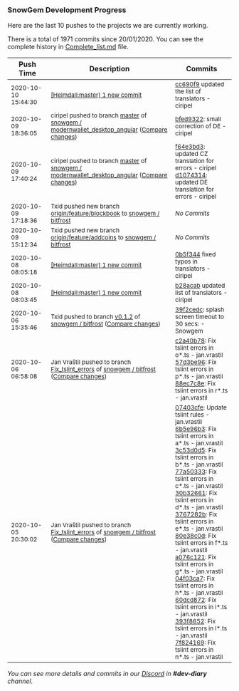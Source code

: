 
### SnowGem Development Progress

Here are the last 10 pushes to the projects we are currently working.

There is a total of 1971 commits since 20/01/2020. You can see the complete history in
 [Complete_list.md](Complete_list.md) file.

| Push Time | Description | Commits |
| --- | --- | --- |
| <sub>2020-10-10 15:44:30</sub> | <sub>[[Heimdall:master] 1 new commit](https://github.com/ciripel/Heimdall/commit/cc690f916a323f572211c8022084a8e77ce19faa)</sub> | <sub>[cc690f9](https://github.com/ciripel/Heimdall/commit/cc690f916a323f572211c8022084a8e77ce19faa) updated the list of translators - ciripel</sub> |
| <sub>2020-10-09 18:36:05</sub> | <sub>ciripel pushed to branch [master](https://gitlab.com/snowgem/modernwallet_desktop_angular/commits/master) of [snowgem / modernwallet\_desktop\_angular](https://gitlab.com/snowgem/modernwallet_desktop_angular) ([Compare changes](https://gitlab.com/snowgem/modernwallet_desktop_angular/compare/d10743144a1cf13da6d2301b6c5e5ecd22adcffe...bfed9322d52ce2d608a2afeca8e595b6526d8981))</sub> | <sub>[bfed9322](https://gitlab.com/snowgem/modernwallet_desktop_angular/-/commit/bfed9322d52ce2d608a2afeca8e595b6526d8981): small correction of DE - ciripel</sub> |
| <sub>2020-10-09 17:40:24</sub> | <sub>ciripel pushed to branch [master](https://gitlab.com/snowgem/modernwallet_desktop_angular/commits/master) of [snowgem / modernwallet\_desktop\_angular](https://gitlab.com/snowgem/modernwallet_desktop_angular) ([Compare changes](https://gitlab.com/snowgem/modernwallet_desktop_angular/compare/10d4659573e45b849aa9bb3321c2f462b420b955...d10743144a1cf13da6d2301b6c5e5ecd22adcffe))</sub> | <sub>[f64e3bd3](https://gitlab.com/snowgem/modernwallet_desktop_angular/-/commit/f64e3bd3eb828faf14c1f4c2d160d50b9bcc5ef6): updated CZ translation for errors - ciripel<br>[d1074314](https://gitlab.com/snowgem/modernwallet_desktop_angular/-/commit/d10743144a1cf13da6d2301b6c5e5ecd22adcffe): updated DE translation for errors - ciripel</sub> |
| <sub>2020-10-09 17:18:36</sub> | <sub>Txid pushed new branch [origin/feature/blockbook](https://gitlab.com/snowgem/bitfrost/commits/origin/feature/blockbook) to [snowgem / bitfrost](https://gitlab.com/snowgem/bitfrost)</sub> | <sub>_No Commits_</sub> |
| <sub>2020-10-09 15:12:34</sub> | <sub>Txid pushed new branch [origin/feature/addcoins](https://gitlab.com/snowgem/bitfrost/commits/origin/feature/addcoins) to [snowgem / bitfrost](https://gitlab.com/snowgem/bitfrost)</sub> | <sub>_No Commits_</sub> |
| <sub>2020-10-08 08:05:18</sub> | <sub>[[Heimdall:master] 1 new commit](https://github.com/ciripel/Heimdall/commit/0b5f344780a7556f2b57faa825871ea04557c94e)</sub> | <sub>[0b5f344](https://github.com/ciripel/Heimdall/commit/0b5f344780a7556f2b57faa825871ea04557c94e) fixed typos in translators - ciripel</sub> |
| <sub>2020-10-08 08:03:45</sub> | <sub>[[Heimdall:master] 1 new commit](https://github.com/ciripel/Heimdall/commit/b28acabcd589cf3ee2d9b53b371035fc7b5f0844)</sub> | <sub>[b28acab](https://github.com/ciripel/Heimdall/commit/b28acabcd589cf3ee2d9b53b371035fc7b5f0844) updated list of translators - ciripel</sub> |
| <sub>2020-10-06 15:35:46</sub> | <sub>Txid pushed to branch [v0\.1\.2](https://gitlab.com/snowgem/bitfrost/commits/v0.1.2) of [snowgem / bitfrost](https://gitlab.com/snowgem/bitfrost) ([Compare changes](https://gitlab.com/snowgem/bitfrost/compare/24504876d6a0d7793b09c5e36711b0e5bb343189...39f2cedc1944d406fb001c7e4f4d3c85a12114d5))</sub> | <sub>[39f2cedc](https://gitlab.com/snowgem/bitfrost/-/commit/39f2cedc1944d406fb001c7e4f4d3c85a12114d5): splash screen timeout to 30 secs: - Snowgem</sub> |
| <sub>2020-10-06 06:58:08</sub> | <sub>Jan Vraštil pushed to branch [Fix\_tslint\_errors](https://gitlab.com/snowgem/bitfrost/commits/Fix_tslint_errors) of [snowgem / bitfrost](https://gitlab.com/snowgem/bitfrost) ([Compare changes](https://gitlab.com/snowgem/bitfrost/compare/7f824169972c9e6132a4ffc4dc00a820befc303e...88ec7c8ebd08afa60da1bfaa19e373fee6053bae))</sub> | <sub>[c2a40b78](https://gitlab.com/snowgem/bitfrost/-/commit/c2a40b78e03d21858cbf5354af366d5b9a7ee44b): Fix tslint errors in o*.ts - jan.vrastil<br>[57d3be96](https://gitlab.com/snowgem/bitfrost/-/commit/57d3be9667ecd6b1d64dc40c0dd2a2391272d757): Fix tslint errors in p*.ts - jan.vrastil<br>[88ec7c8e](https://gitlab.com/snowgem/bitfrost/-/commit/88ec7c8ebd08afa60da1bfaa19e373fee6053bae): Fix tslint errors in r*.ts - jan.vrastil</sub> |
| <sub>2020-10-05 20:30:02</sub> | <sub>Jan Vraštil pushed to branch [Fix\_tslint\_errors](https://gitlab.com/snowgem/bitfrost/commits/Fix_tslint_errors) of [snowgem / bitfrost](https://gitlab.com/snowgem/bitfrost) ([Compare changes](https://gitlab.com/snowgem/bitfrost/compare/cb55d566af9bc8f24a9440a76749dc38e15986ae...7f824169972c9e6132a4ffc4dc00a820befc303e))</sub> | <sub>[07403cfe](https://gitlab.com/snowgem/bitfrost/-/commit/07403cfe1132a830d9c23b5f4979c5ee0fc9490a): Update tslint rules - jan.vrastil<br>[6b5e96b3](https://gitlab.com/snowgem/bitfrost/-/commit/6b5e96b3aa90d596aa74e6ce3857e980ce51859a): Fix tslint errors in a*.ts - jan.vrastil<br>[3c53d0d5](https://gitlab.com/snowgem/bitfrost/-/commit/3c53d0d5605083d078af7f8fcf75488074991c70): Fix tslint errors in b*.ts - jan.vrastil<br>[77a50333](https://gitlab.com/snowgem/bitfrost/-/commit/77a50333d264805cf30e09f0b96270ef984b41fb): Fix tslint errors in c*.ts - jan.vrastil<br>[30b32661](https://gitlab.com/snowgem/bitfrost/-/commit/30b32661c01ef4336f43bbe42a82dbf9852f4440): Fix tslint errors in d*.ts - jan.vrastil<br>[3767282b](https://gitlab.com/snowgem/bitfrost/-/commit/3767282b317be5befb163f2d1fd8aba3586338f8): Fix tslint errors in e*.ts - jan.vrastil<br>[80e38c0d](https://gitlab.com/snowgem/bitfrost/-/commit/80e38c0d9e074e19b0d6f0a32b8ce50950ca390d): Fix tslint errors in f*.ts - jan.vrastil<br>[a076c121](https://gitlab.com/snowgem/bitfrost/-/commit/a076c121c166347311a075a2c81a868165a4bf11): Fix tslint errors in g*.ts - jan.vrastil<br>[04f03ca7](https://gitlab.com/snowgem/bitfrost/-/commit/04f03ca747a68822ffbebd2093e3a39becaab17b): Fix tslint errors in h*.ts - jan.vrastil<br>[60dcd872](https://gitlab.com/snowgem/bitfrost/-/commit/60dcd8729c9235d1d52a37fe542980286c6d078c): Fix tslint errors in i*.ts - jan.vrastil<br>[393f8652](https://gitlab.com/snowgem/bitfrost/-/commit/393f86528fd4396dfaf2bc431c37479ce8c253a2): Fix tslint errors in l*.ts - jan.vrastil<br>[7f824169](https://gitlab.com/snowgem/bitfrost/-/commit/7f824169972c9e6132a4ffc4dc00a820befc303e): Fix tslint errors in n*.ts - jan.vrastil</sub> |

_You can see more details and commits in our [Discord](https://discord.gg/zumGnbg) in **#dev-diary** channel._
